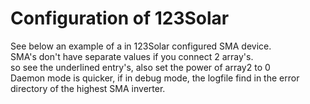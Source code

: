# Configuration of 123Solar #
See below an example of a in 123Solar configured SMA device.<br>
SMA's don't have separate values if you connect 2 array's.<br>
so see the underlined entry's, also set the power of array2 to 0<br>
Daemon mode is quicker, if in debug mode, the logfile find in the error directory of the highest SMA inverter.<br>
<br>